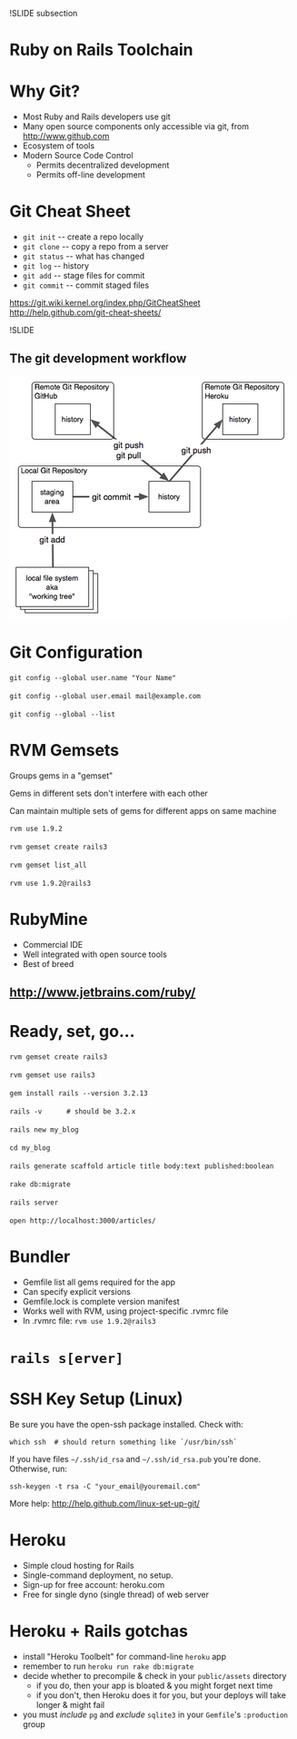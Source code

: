 !SLIDE subsection

# Ruby on Rails Toolchain

# Why Git?

* Most Ruby and Rails developers use git
* Many open source components only accessible via git, from http://www.github.com
* Ecosystem of tools
* Modern Source Code Control
  * Permits decentralized development
  * Permits off-line development

# Git Cheat Sheet

* `git init` -- create a repo locally
* `git clone` -- copy a repo from a server
* `git status` -- what has changed
* `git log` -- history
* `git add` -- stage files for commit
* `git commit` -- commit staged files

<https://git.wiki.kernel.org/index.php/GitCheatSheet>
<http://help.github.com/git-cheat-sheets/>

!SLIDE
## The git development workflow

![Git workflow](images/git_workflow.png)

# Git Configuration

    git config --global user.name "Your Name"

    git config --global user.email mail@example.com

    git config --global --list

# RVM Gemsets

Groups gems in a "gemset"

Gems in different sets don't interfere with each other

Can maintain multiple sets of gems for different apps on same machine


    rvm use 1.9.2

    rvm gemset create rails3

    rvm gemset list_all

    rvm use 1.9.2@rails3

# RubyMine

* Commercial IDE
* Well integrated with open source tools
* Best of breed

## http://www.jetbrains.com/ruby/


# Ready, set, go...

    rvm gemset create rails3
    
    rvm gemset use rails3

    gem install rails --version 3.2.13
    
    rails -v      # should be 3.2.x

    rails new my_blog
    
    cd my_blog
    
    rails generate scaffold article title body:text published:boolean

    rake db:migrate
    
    rails server
    
    open http://localhost:3000/articles/
    
# Bundler

* Gemfile list all gems required for the app
* Can specify explicit versions
* Gemfile.lock is complete version manifest
* Works well with RVM, using project-specific .rvmrc file
* In .rvmrc file: `rvm use 1.9.2@rails3`

# `rails s[erver]`

# SSH Key Setup (Linux)

Be sure you have the open-ssh package installed. Check with:

    which ssh  # should return something like `/usr/bin/ssh`

If you have files `~/.ssh/id_rsa` and `~/.ssh/id_rsa.pub` you're done. Otherwise, run:

    ssh-keygen -t rsa -C "your_email@youremail.com"

More help:
<http://help.github.com/linux-set-up-git/>

# Heroku

* Simple cloud hosting for Rails
* Single-command deployment, no setup.
* Sign-up for free account: heroku.com
* Free for single dyno (single thread) of web server

# Heroku + Rails gotchas

* install "Heroku Toolbelt" for command-line `heroku` app
* remember to run `heroku run rake db:migrate`
* decide whether to precompile & check in your `public/assets` directory
  * if you do, then your app is bloated & you might forget next time
  * if you don't, then Heroku does it for you, but your deploys will take longer & might fail
* you must *include* `pg` and *exclude* `sqlite3` in your `Gemfile`'s `:production` group

